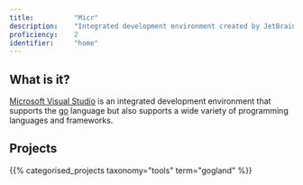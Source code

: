 ```yaml
---
title: 			"Micr"
description: 	"Integrated development environment created by JetBrains."
proficiency:	2
identifier:		"home"
---
```


## What is it?
[Microsoft Visual Studio](https://www.jetbrains.com/go/) is an integrated development environment that supports the [go](https://golang.org/) language but also supports a wide variety of programming languages and frameworks.

## Projects
{{% categorised_projects taxonomy="tools" term="gogland" %}}
